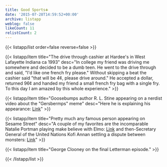 ```yaml
---
title: Good Sports➕
date: '2015-07-28T14:59:52+00:00'
archive: listapp
weblog: false
likeCount: 11
relistCount: 2
---
```



{{< listapp/list order=false reverse=false >}}

   {{< listapp/item title="The drive through cashier at Hardee's in West Lafayette Indiana ca 1993"
      desc="In college my friend was driving me somewhere and decided to be a dumb teen. He went to the drive through and said, \"I'd like one french fry please.\" Without skipping a beat the cashier said \"that will be 4¢, please drive around.\" He accepted a dollar, returned 96¢ and handed my friend a small french fry bag with a single fry. To this day I am amazed by this whole experience." >}}

   {{< listapp/item title="Goosebumps author R. L. Stine appearing on a nerdist video about the \"Gersbermps\" meme"
      desc="Here he is explaining his appearance: [Link](http://bit.ly/1eZVPAm)" >}}

   {{< listapp/item title="Pretty much any famous person appearing on Sesame Street"
      desc="A couple of my favorites are the incomparable Natalie Portman playing make believe with Elmo: [Link](http://bit.ly/1eZX2I3) and then-Secretary General of the United Nations Kofi Annan settling a dispute between monsters: [Link](http://bit.ly/1NuFGOB)" >}}

   {{< listapp/item title="George Clooney on the final Letterman episode." >}}

{{< /listapp/list >}}
